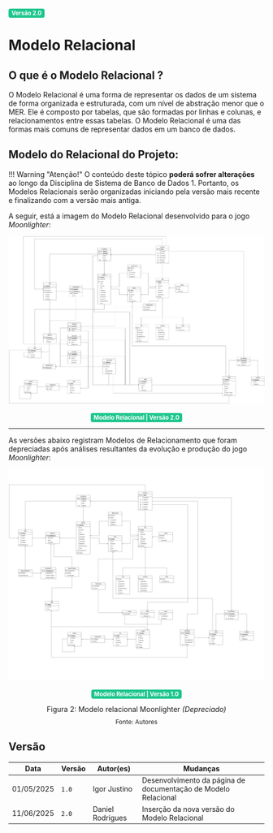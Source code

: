 <span style="background-color:#1ec68e; color:white; font-size:0.8em; font-weight: bold; padding:2px 6px; border-radius:4px;">Versão 2.0</span>

# Modelo Relacional 

## O que é o Modelo  Relacional ?
O Modelo Relacional é uma forma de representar os dados de um sistema de forma organizada e estruturada, com um nível de abstração menor que o MER. Ele é composto por tabelas, que são formadas por linhas e colunas, e relacionamentos entre essas tabelas. O Modelo Relacional é uma das formas mais comuns de representar dados em um banco de dados.

## Modelo do Relacional do Projeto:

!!! Warning "Atenção!"
    O conteúdo deste tópico **poderá sofrer alterações** ao longo da Disciplina de Sistema de Banco de Dados 1. Portanto, os Modelos Relacionais serão organizadas iniciando pela versão mais recente e finalizando com a versão mais antiga.

A seguir, está a imagem do Modelo Relacional desenvolvido para o jogo _Moonlighter_:

![Versão Atual](../../assets/MR2v.png)

<center>
  <span style="background-color:#1ec68e; color:white; font-size:0.8em; font-weight: bold; padding:2px 6px; border-radius:4px;">Modelo Relacional | Versão 2.0</span>
</center>


---
As versões abaixo registram Modelos de Relacionamento que foram depreciadas após análises resultantes da evolução e produção do jogo _Moonlighter_:

![Versão Antiga](../../assets/MR1v.png)


<center>
  <span style="background-color:#1ec68e; color:white; font-size:0.8em; font-weight: bold; padding:2px 6px; border-radius:4px;">Modelo Relacional | Versão 1.0</span>
</center>

<div style="text-align: center">
  <p>Figura 2: Modelo relacional Moonlighter <i>(Depreciado)</i></p>
  <p style="margin-top: -1%; font-size: 12px">Fonte: Autores</p>
</div>

## Versão

| Data       | Versão | Autor(es)        | Mudanças                                                        |
| ---------- | ------ | ---------------- | --------------------------------------------------------------- |
| 01/05/2025 | `1.0`  | Igor  Justino    | Desenvolvimento da página de documentação de Modelo Relacional  |
| 11/06/2025 | `2.0`  | Daniel Rodrigues | Inserção da nova versão do Modelo Relacional                    |
